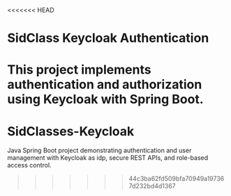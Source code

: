 <<<<<<< HEAD
# SidClass Keycloak Authentication
This project implements authentication and authorization using Keycloak with Spring Boot.
=======
# SidClasses-Keycloak
Java Spring Boot project demonstrating authentication and user management with Keycloak as idp, secure REST APIs, and role-based access control.
>>>>>>> 44c3ba62fd509bfa70949a197367d232bd4d1367
